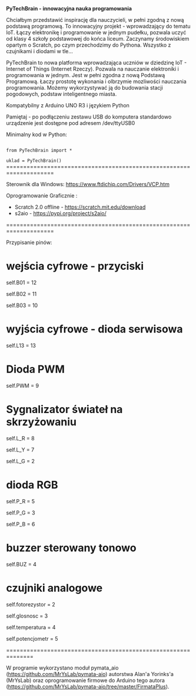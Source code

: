 **PyTechBrain - innowacyjna nauka programowania**

Chciałbym przedstawić inspirację dla nauczycieli, w pełni zgodną z nową podstawą programową. To innowacyjny projekt - wprowadzający do tematu IoT.
Łączy elektronikę i programowanie w jednym pudełku, pozwala uczyć od klasy 4 szkoły podstawowej do końca liceum.
Zaczynamy środowiskiem opartym o Scratch, po czym przechodzimy do Pythona. Wszystko z czujnikami i diodami w tle...

PyTechBrain to nowa platforma wprowadzająca uczniów w dziedzinę IoT - Internet of Things (Internet Rzeczy).
Pozwala na nauczanie elektroniki i programowania w jednym. Jest w pełni zgodna z nową Podstawą Programową.
Łaczy prostotę wykonania i olbrzymie mozliwości nauczania programowania. Możemy wykorzystywać ją do budowania stacji pogodowych, podstaw inteligentnego miasta.  

Kompatybilny z Arduino UNO R3 i językiem Python

Pamiętaj - po podłączeniu zestawu USB do komputera standardowo urządzenie jest dostępne pod adresem /dev/ttyUSB0

Minimalny kod w Python:

<code>
from PyTechBrain import *
</code>


<code>
uklad = PyTechBrain()
</code>
====================================================================

Sterownik dla Windows: https://www.ftdichip.com/Drivers/VCP.htm

Oprogramowanie Graficznie :

- Scratch 2.0 offline - https://scratch.mit.edu/download
- s2aio - https://pypi.org/project/s2aio/

====================================================================

Przypisanie pinów:

# wejścia cyfrowe - przyciski

self.B01 = 12

self.B02 = 11

self.B03 = 10

# wyjścia cyfrowe - dioda serwisowa

self.L13 = 13

# Dioda PWM

self.PWM = 9

# Sygnalizator świateł na skrzyżowaniu

self.L_R = 8

self.L_Y = 7

self.L_G = 2

# dioda RGB

self.P_R = 5

self.P_G = 3

self.P_B = 6

# buzzer sterowany tonowo

self.BUZ = 4

# czujniki analogowe

self.fotorezystor   = 2

self.glosnosc       = 3

self.temperatura    = 4

self.potencjometr   = 5

==============================================================

W programie wykorzystano moduł pymata_aio (https://github.com/MrYsLab/pymata-aio) autorstwa Alan'a Yorinks'a (MrYsLab) oraz oprogramowanie firmowe do Arduino tego autora (https://github.com/MrYsLab/pymata-aio/tree/master/FirmataPlus).
